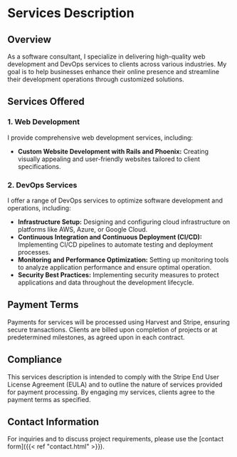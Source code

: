 # Services Description

## Overview

As a software consultant, I specialize in delivering high-quality web development and DevOps services to clients across various industries. My goal is to help businesses enhance their online presence and streamline their development operations through customized solutions.

## Services Offered

### 1. Web Development

I provide comprehensive web development services, including:

- **Custom Website Development with Rails and Phoenix:** Creating visually appealing and user-friendly websites tailored to client specifications.

### 2. DevOps Services

I offer a range of DevOps services to optimize software development and operations, including:

- **Infrastructure Setup:** Designing and configuring cloud infrastructure on platforms like AWS, Azure, or Google Cloud.
- **Continuous Integration and Continuous Deployment (CI/CD):** Implementing CI/CD pipelines to automate testing and deployment processes.
- **Monitoring and Performance Optimization:** Setting up monitoring tools to analyze application performance and ensure optimal operation.
- **Security Best Practices:** Implementing security measures to protect applications and data throughout the development lifecycle.

## Payment Terms

Payments for services will be processed using Harvest and Stripe, ensuring secure transactions. Clients are billed upon completion of projects or at predetermined milestones, as agreed upon in each contract.

## Compliance

This services description is intended to comply with the Stripe End User License Agreement (EULA) and to outline the nature of services provided for payment processing. By engaging my services, clients agree to the payment terms as specified.

## Contact Information

For inquiries and to discuss project requirements, please use the [contact form]({{< ref
"contact.html" >}}).
